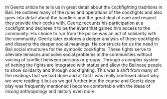 In Geertz article he tells us in great detail about the cockfighting traditions in Bali. He outlines many of the rules and operations of the cockfights and also goes into detail about the handlers and the great deal of care and respect they provide their cocks with. Geertz recounts his participation at a cockfight and declares it to be the event that gained him access to the community. His choice to run from the police was an act of solidarity with the community. Geertz later explores a deeper analysis of these cockfights and dissects the deeper social meanings. He constructs for us the need in Bali social structures for the symbolic cockfights. These fights serve to alleviate tensions and solve social problems in the communities without voicing of conflict between persons or groups. Through a complex system of betting the fights are integrated with status and allow the Balinese people to show solidarity and through cockfighting.  This was a shift from many of the readings that we had done and at first I was really confused about why we were reading it but as we got further into the course and Geertz deep play was frequently mentioned I became comfortable with the ideas of mixing anthropology and history even more. 


